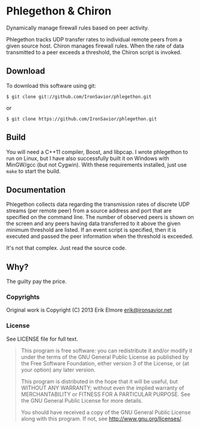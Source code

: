 Phlegethon & Chiron
===================

Dynamically manage firewall rules based on peer activity.

Phlegethon tracks UDP transfer rates to individual remote peers from
a given source host.  Chiron manages firewall rules.  When the rate
of data transmitted to a peer exceeds a threshold, the Chiron script
is invoked.

## Download
To download this software using git:

```$ git clone git://github.com/IronSavior/phlegethon.git```

 or

```$ git clone https://github.com/IronSavior/phlegethon.git```

## Build

You will need a C++11 compiler, Boost, and libpcap.  I wrote phlegethon
to run on Linux, but I have also successfully built it on Windows with
MinGW/gcc (but not Cygwin).  With these requirements installed, just
use `make` to start the build.

## Documentation

Phlegethon collects data regarding the transmission rates of discrete
UDP streams (per remote peer) from a source address and port that are
specified on the command line.  The number of observed peers is shown
on the screen and any peers having data transferred to it above the
given minimum threshold are listed.  If an event script is specified,
then it is executed and passed the peer information when the threshold
is exceeded.

It's not that complex.  Just read the source code.

## Why?

The guilty pay the price.

### Copyrights

Original work is Copyright (C) 2013 Erik Elmore <erik@ironsavior.net>

### License
See LICENSE file for full text.

> This program is free software: you can redistribute it and/or modify
> it under the terms of the GNU General Public License as published by
> the Free Software Foundation, either version 3 of the License, or
> (at your option) any later version.
> 
> This program is distributed in the hope that it will be useful,
> but WITHOUT ANY WARRANTY; without even the implied warranty of
> MERCHANTABILITY or FITNESS FOR A PARTICULAR PURPOSE.  See the
> GNU General Public License for more details.
> 
> You should have received a copy of the GNU General Public License
> along with this program. If not, see <http://www.gnu.org/licenses/>.

